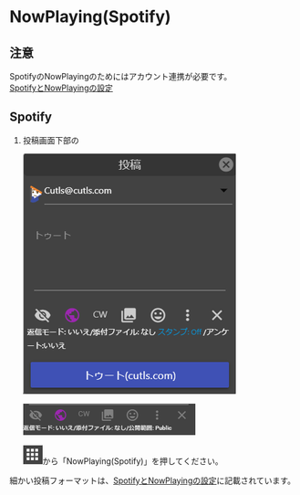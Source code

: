 # NowPlaying(Spotify)

## 注意

SpotifyのNowPlayingのためにはアカウント連携が必要です。  
[SpotifyとNowPlayingの設定](https://docs.thedesk.top/settings/spotify)  

## Spotify

1. 投稿画面下部の  

   ![toot3](https://raw.githubusercontent.com/cutls/TheDeskDocs/master/media/toot3.png)  

   ![toot7](https://raw.githubusercontent.com/cutls/TheDeskDocs/master/media/toot7.png)  

   ![toot13](https://raw.githubusercontent.com/cutls/TheDeskDocs/master/media/toot13.png)から「NowPlaying(Spotify)」を押してください。  

細かい投稿フォーマットは、[SpotifyとNowPlayingの設定](https://docs.thedesk.top/settings/spotify)に記載されています。

